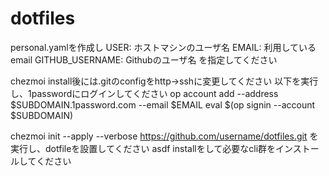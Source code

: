 # dotfiles

personal.yamlを作成し
USER: ホストマシンのユーザ名
EMAIL: 利用しているemail
GITHUB_USERNAME: Githubのユーザ名
を指定してください

chezmoi install後には.gitのconfigをhttp->sshに変更してください
以下を実行し、1passwordにログインしてください
op account add --address $SUBDOMAIN.1password.com --email $EMAIL
eval $(op signin --account $SUBDOMAIN)

chezmoi init --apply --verbose https://github.com/username/dotfiles.git
を実行し、dotfileを設置してください
asdf installをして必要なcli群をインストールしてください
